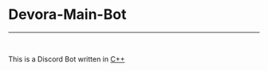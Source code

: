 # Devora-Main-Bot
<hr>
<br>

This is a Discord Bot written in <span style="text-decoration: underline;" onclick="document.location.assign('c++');">C++</span>